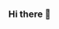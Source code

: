 ### Hi there 👋

<!--
**Bill892/Bill892** is a ✨ _special_ ✨ repository because its `README.md` (this file) appears on your GitHub profile.

Here are some ideas to get you started:

- I’m currently working on my Discord bot and my website!
- I’m currently learning Python and JavaSceipt
- You can contact me through my Discord (Bill#4775) or my e-mail (sshizzetoraxd@gmail.com)

